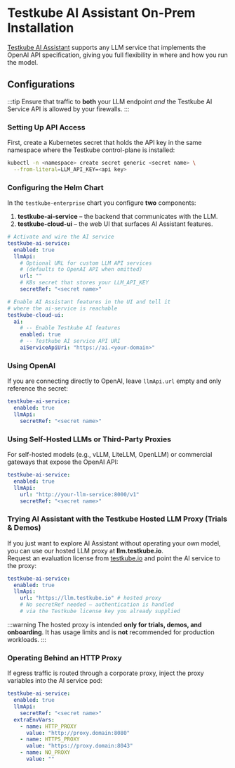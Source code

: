 # Testkube AI Assistant On-Prem Installation

[Testkube AI Assistant](./ai-assistant-overview) supports any LLM service that implements the OpenAI API specification, giving you full flexibility in where and how you run the model.

## Configurations

:::tip
Ensure that traffic to **both** your LLM endpoint _and_ the Testkube AI Service API is allowed by your firewalls.
:::

### Setting Up API Access

First, create a Kubernetes secret that holds the API key in the same namespace where the Testkube control-plane is installed:

```sh
kubectl -n <namespace> create secret generic <secret name> \
  --from-literal=LLM_API_KEY=<api key>
```

### Configuring the Helm Chart

In the `testkube-enterprise` chart you configure **two** components:

1. **testkube-ai-service** – the backend that communicates with the LLM.
2. **testkube-cloud-ui** – the web UI that surfaces AI Assistant features.

```yaml
# Activate and wire the AI service
testkube-ai-service:
  enabled: true
  llmApi:
    # Optional URL for custom LLM API services
    # (defaults to OpenAI API when omitted)
    url: ""
    # K8s secret that stores your LLM_API_KEY
    secretRef: "<secret name>"

# Enable AI Assistant features in the UI and tell it
# where the ai-service is reachable
testkube-cloud-ui:
  ai:
    # -- Enable Testkube AI features
    enabled: true
    # -- Testkube AI service API URI
    aiServiceApiUri: "https://ai.<your-domain>"
```

### Using OpenAI

If you are connecting directly to OpenAI, leave `llmApi.url` empty and only reference the secret:

```yaml
testkube-ai-service:
  enabled: true
  llmApi:
    secretRef: "<secret name>"
```

### Using Self-Hosted LLMs or Third-Party Proxies

For self-hosted models (e.g., vLLM, LiteLLM, OpenLLM) or commercial gateways that expose the OpenAI API:

```yaml
testkube-ai-service:
  enabled: true
  llmApi:
    url: "http://your-llm-service:8000/v1"
    secretRef: "<secret name>"
```

### Trying AI Assistant with the Testkube Hosted LLM Proxy (Trials & Demos)

If you just want to explore AI Assistant without operating your own model, you can use our hosted LLM proxy at **llm.testkube.io**.  
Request an evaluation license from [testkube.io](https://testkube.io) and point the AI service to the proxy:

```yaml
testkube-ai-service:
  enabled: true
  llmApi:
    url: "https://llm.testkube.io" # hosted proxy
    # No secretRef needed – authentication is handled
    # via the Testkube license key you already supplied
```

:::warning
The hosted proxy is intended **only for trials, demos, and onboarding**. It has usage limits and is **not** recommended for production workloads.
:::

### Operating Behind an HTTP Proxy

If egress traffic is routed through a corporate proxy, inject the proxy variables into the AI service pod:

```yaml
testkube-ai-service:
  enabled: true
  llmApi:
    secretRef: "<secret name>"
  extraEnvVars:
    - name: HTTP_PROXY
      value: "http://proxy.domain:8080"
    - name: HTTPS_PROXY
      value: "https://proxy.domain:8043"
    - name: NO_PROXY
      value: ""
```
